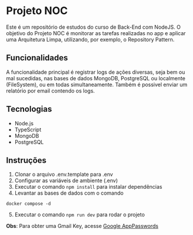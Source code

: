 # Projeto NOC

Este é um repositório de estudos do curso de Back-End com NodeJS. O objetivo do Projeto NOC é monitorar as tarefas realizadas no app e aplicar uma Arquitetura Limpa, utilizando, por exemplo, o Repository Pattern.

## Funcionalidades

A funcionalidade principal é registrar logs de ações diversas, seja bem ou mal sucedidas, nas bases de dados MongoDB, PostgreSQL ou localmente (FileSystem), ou em todas simultaneamente. Também é possivel enviar um relatório por email contendo os logs.

## Tecnologias

- Node.js
- TypeScript
- MongoDB
- PostgreSQL

## Instruções

1. Clonar o arquivo .env.template para .env
2. Configurar as variáveis de ambiente (.env)
3. Executar o comando `npm install` para instalar dependências
4. Levantar as bases de dados com o comando

```
docker compose -d
```

5. Executar o comando `npm run dev` para rodar o projeto

**Obs**: Para obter uma Gmail Key, acesse [Google AppPasswords](https://myaccount.google.com/u/0/apppasswords)
